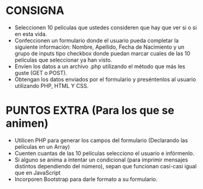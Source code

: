 # CONSIGNA

- Seleccionen 10 películas que ustedes consideren que hay que ver si o si en esta vida.
- Confeccionen un formulario donde el usuario pueda completar la siguiente información: Nombre, Apellido, Fecha de Nacimiento y un grupo de inputs tipo checkbox donde puedan marcar cuales de las 10 películas que seleccionar ya han visto.
- Envíen los datos a un archivo .php utilizando el método que más les guste (GET o POST).
- Obtengan los datos enviados por el formulario y preséntenlos al usuario utilizando PHP, HTML Y CSS.

# PUNTOS EXTRA (Para los que se animen)
- Utilicen PHP para generar los campos del formulario (Declarando las películas en un Array)
- Cuenten cuantas de las 10 películas selecciono el usuario e infórmenlo.
- Si alguno se anima a intentar un condicional (para imprimir mensajes distintos dependiendo del número), sepan que funcionan casi-casi igual que en JavaScript
- Incorporen Bootstrap para darle formato a su formulario.

